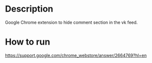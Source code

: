 # Description
Google Chrome extension to hide comment section in the vk feed.

# How to run
https://support.google.com/chrome_webstore/answer/2664769?hl=en
